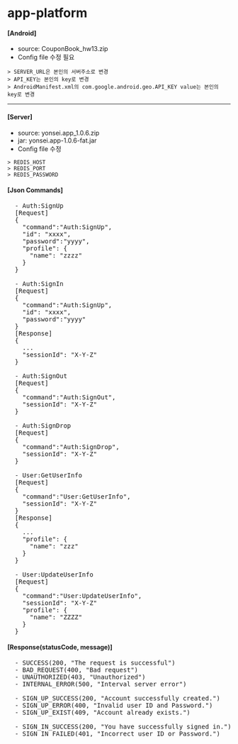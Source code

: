 # app-platform

#### [Android]
 * source: CouponBook_hw13.zip
 * Config file 수정 필요
 ```
 > SERVER_URL은 본인의 서버주소로 변경
 > API_KEY는 본인의 key로 변경
 > AndroidManifest.xml의 com.google.android.geo.API_KEY value는 본인의 key로 변경
 ```
 
------------------------------------------------------
#### [Server]
 - source: yonsei.app_1.0.6.zip
 - jar: yonsei.app-1.0.6-fat.jar
 - Config file 수정
 ```
 > REDIS_HOST
 > REDIS_PORT
 > REDIS_PASSWORD
```
#### [Json Commands]
<pre>
  - Auth:SignUp
  [Request]
  {
    "command":"Auth:SignUp",
    "id": "xxxx",
    "password":"yyyy",
    "profile": {
      "name": "zzzz"
    }
  }
  
  - Auth:SignIn
  [Request]
  {
    "command":"Auth:SignUp",
    "id": "xxxx",
    "password":"yyyy"
  }
  [Response]
  {
    ...
    "sessionId": "X-Y-Z"
  }
  
  - Auth:SignOut
  [Request]
  {
    "command":"Auth:SignOut",
    "sessionId": "X-Y-Z"
  }
  
  - Auth:SignDrop
  [Request]
  {
    "command":"Auth:SignDrop",
    "sessionId": "X-Y-Z"
  }
  
  - User:GetUserInfo
  [Request]
  {
    "command":"User:GetUserInfo",
    "sessionId": "X-Y-Z"
  }
  [Response]
  {
    ...
    "profile": {
      "name": "zzz"
    }
  }
  
  - User:UpdateUserInfo
  [Request]
  {
    "command":"User:UpdateUserInfo",
    "sessionId": "X-Y-Z"
    "profile": {
      "name": "ZZZZ"
    }
  }  
</pre>

#### [Response(statusCode, message)]
<pre>
  - SUCCESS(200, "The request is successful")
  - BAD_REQUEST(400, "Bad request")
  - UNAUTHORIZED(403, "Unauthorized")
  - INTERNAL_ERROR(500, "Interval server error")

  - SIGN_UP_SUCCESS(200, "Account successfully created.")
  - SIGN_UP_ERROR(400, "Invalid user ID and Password.")
  - SIGN_UP_EXIST(409, "Account already exists.")

  - SIGN_IN_SUCCESS(200, "You have successfully signed in.")
  - SIGN_IN_FAILED(401, "Incorrect user ID or Password.")
</pre>
